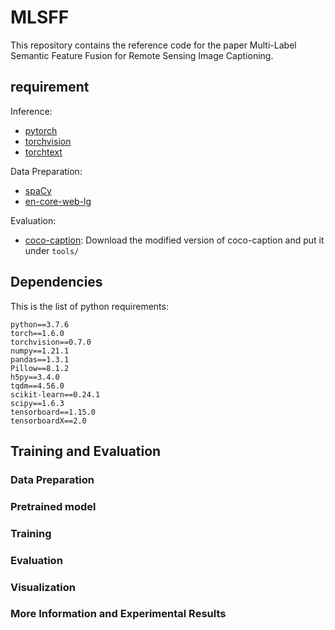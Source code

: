 # MLSFF

This repository contains the reference code for the paper Multi-Label Semantic Feature Fusion for Remote Sensing Image Captioning.

## requirement

Inference:

- [pytorch](http://pytorch.org/)
- [torchvision](https://github.com/pytorch/vision)
- [torchtext](https://github.com/pytorch/text)

Data Preparation:

- [spaCy](https://github.com/explosion/spaCy)
- [en-core-web-lg](https://github.com/explosion/spaCy/releases/tag/v3.0.0)

Evaluation:

- [coco-caption](https://github.com/jiasenlu/coco-caption): Download the modified version of coco-caption and put it under `tools/`

## Dependencies
This is the list of python requirements:
```
python==3.7.6
torch==1.6.0
torchvision==0.7.0
numpy==1.21.1
pandas==1.3.1
Pillow==8.1.2
h5py==3.4.0
tqdm==4.56.0
scikit-learn==0.24.1
scipy==1.6.3
tensorboard==1.15.0
tensorboardX==2.0
```
## Training and Evaluation
### Data Preparation

### Pretrained model

### Training

### Evaluation

### Visualization

### More Information and Experimental Results

